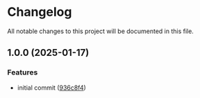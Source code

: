 # Changelog

All notable changes to this project will be documented in this file.

## 1.0.0 (2025-01-17)


### Features

* initial commit ([936c8f4](https://github.com/zadarastorage/terraform-zcompute-iam-instance-profile/commit/936c8f455d4f23fc1dad70d0070d736c522ae26e))
